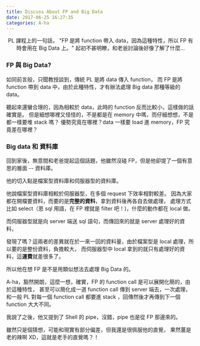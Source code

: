 ```yaml
---
title: Discuss About FP and Big Data
date: 2017-06-25 16:27:35
categories: A-ha
---
```


<center>
PL 課程上的一句話，
"FP 是將 function 帶入 data，因為這種特性，所以 FP 有時會用在 Big Data 上。"
起初不甚明瞭，和老爸討論後好像了解了什麼...
</center>

<!-- more -->

### FP 與 Big Data?
如同前言般，只聞教授談到，傳統 PL 是將 data 傳入 function，
而 FP 是將 function 帶到 data 中，由於此種特性，才有辦法處理 Big data 那種等級的 data。

聽起來還蠻合理的，因為相較於 data，此時的 function 反而比較小，這樣做的話確實是。
但是細想哪裡又怪怪的，不是都是在 memory 中嗎，而仔細想想，不是都一樣要堆 stack 嗎？
優勢究竟在哪裡？data 一樣要 load 進 memory，FP 究竟差在哪裡？

### Big data 和 資料庫

回到家後，無意間和老爸提起這個話題，他雖然沒碰 FP，但是他卻提了一個有意思的層面 -- 資料庫。

他的切入點是檔案型資料庫和伺服器型的資料庫。

他說檔案型資料庫相較於伺服器型，在多個 request 下效率相對較差。
因為大家都在開檔要資料，而要的是**完整的資料**，拿到資料後再各自去做處理，
處理方式比如 select（恩 sql 用語，在 FP 裡就是 filter 吧！)，什麼的動作都在 local 做。

而伺服器型就是向 server 端送 sql 語句，而傳回來的就是 server 處理好的資料，

發現了嗎？這兩者的差異就在於一來一回的資料量，由於檔案型是 local 處理，所以要的是整份資料，負擔較大，
而伺服器型中 local 拿到的就只有處理好的資料，這**運費**就差很多了。

所以他在想 FP 是不是用類似想法去處理 Big Data 的。

A-ha，豁然開朗，這麼一想，確實，FP 的 function call 是可以展開化簡的，由於這種特性，
甚至可以簡化成一道 function call 傳到 server 端去，一次處理，
和一般 PL 對每一個 function call 都要進 stack ，回傳然後才再傳到下一個 function 大大不同。

我說了之後，他又提到了 Shell 的 pipe，沒錯，pipe 也是從 FP 那邊來的。

雖然只是個猜想，可能和現實有部分偏差，但我還是很佩服他的直覺，
果然薑是老的辣啊 XD，這就是老手的直覺嗎？！
